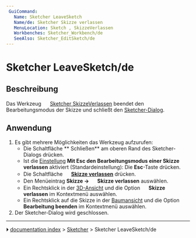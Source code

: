 ```yaml
---
 GuiCommand:
   Name: Sketcher LeaveSketch
   Name/de: Sketcher Skizze verlassen
   MenuLocation: Sketch , SkizzeVerlassen
   Workbenches: Sketcher_Workbench/de
   SeeAlso: Sketcher_EditSketch/de
---
```


# Sketcher LeaveSketch/de



## Beschreibung

Das Werkzeug <img alt="" src=images/Sketcher_LeaveSketch.svg  style="width:16px;"> [Sketcher SkizzeVerlassen](Sketcher_LeaveSketch/de.md) beendet den Bearbeitungsmodus der Skizze und schließt den [Sketcher-Dialog](Sketcher_Dialog/de.md).



## Anwendung

1.  Es gibt mehrere Möglichkeiten das Werkzeug aufzurufen:
    -   Die Schaltfläche ** Schließen** am oberen Rand des Sketcher-Dialogs drücken.
    -   Ist die [Einstellung](Sketcher_Preferences/de#Allgemein.md) **Mit Esc den Bearbeitungsmodus einer Skizze verlassen** aktiviert (Standardeinstellung): Die **Esc**-Taste drücken.
    -   Die Schaltfläche **<img src="images/Sketcher_LeaveSketch.svg" width=16px> [Skizze verlassen](Sketcher_LeaveSketch/de.md)** drücken.
    -   Den Menüeintrag **Skizze → <img src="images/Sketcher_LeaveSketch.svg" width=16px> Skizze verlassen** auswählen.
    -   Ein Rechtsklick in der [3D-Ansicht](3D_view/de.md) und die Option **<img src="images/Sketcher_LeaveSketch.svg" width=16px> Skizze verlassen** im Kontextmenü auswählen.
    -   Ein Rechtsklick auf die Skizze in der [Baumansicht](Tree_view/de.md) und die Option **Bearbeitung beenden** im Kontextmenü auswählen.
2.  Der Sketcher-Dialog wird geschlossen.



---
⏵ [documentation index](../README.md) > [Sketcher](Sketcher_Workbench.md) > Sketcher LeaveSketch/de
